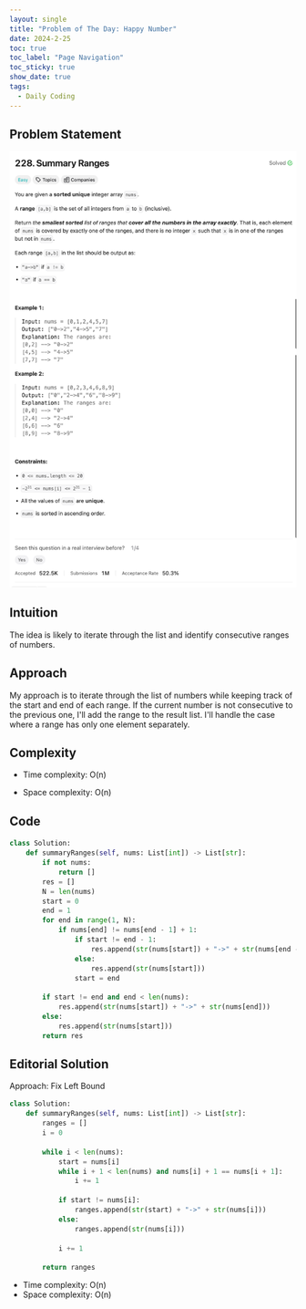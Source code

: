 ```yaml
---
layout: single
title: "Problem of The Day: Happy Number"
date: 2024-2-25
toc: true
toc_label: "Page Navigation"
toc_sticky: true
show_date: true
tags:
  - Daily Coding
---
```


## Problem Statement

[![problem-228](/assets/images/2024-02-26_18-41-17-problem-228.png)](/assets/images/2024-02-26_18-41-17-problem-228.png)

## Intuition

The idea is likely to iterate through the list and identify consecutive ranges of numbers.

## Approach

My approach is to iterate through the list of numbers while keeping track of the start and end of each range. If the current number is not consecutive to the previous one, I'll add the range to the result list. I'll handle the case where a range has only one element separately.

## Complexity

- Time complexity:
O(n)

- Space complexity:
O(n)

## Code

```python
class Solution:
    def summaryRanges(self, nums: List[int]) -> List[str]:
        if not nums:
            return []
        res = []
        N = len(nums)
        start = 0
        end = 1
        for end in range(1, N):
            if nums[end] != nums[end - 1] + 1:
                if start != end - 1:
                    res.append(str(nums[start]) + "->" + str(nums[end - 1]))
                else:
                    res.append(str(nums[start]))
                start = end
        
        if start != end and end < len(nums):
            res.append(str(nums[start]) + "->" + str(nums[end]))
        else:
            res.append(str(nums[start]))
        return res

```

## Editorial Solution

Approach: Fix Left Bound

```python
class Solution:
    def summaryRanges(self, nums: List[int]) -> List[str]:
        ranges = []     
        i = 0 
        
        while i < len(nums): 
            start = nums[i]  
            while i + 1 < len(nums) and nums[i] + 1 == nums[i + 1]: 
                i += 1 
            
            if start != nums[i]: 
                ranges.append(str(start) + "->" + str(nums[i]))
            else: 
                ranges.append(str(nums[i]))
            
            i += 1

        return ranges
```

- Time complexity: O(n)
- Space complexity: O(n)
